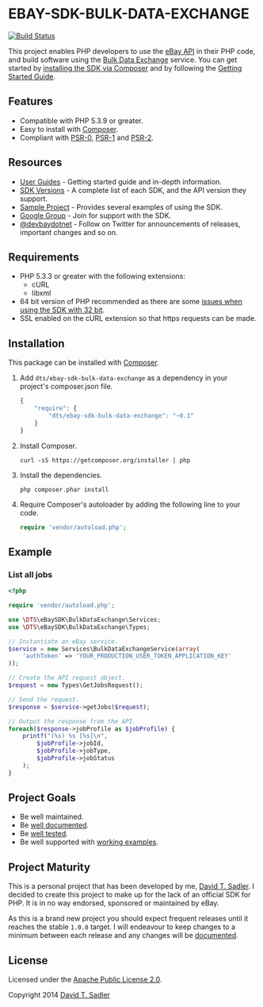 # EBAY-SDK-BULK-DATA-EXCHANGE

[![Build Status](https://travis-ci.org/davidtsadler/ebay-sdk-bulk-data-exchange.svg?branch=develop)](https://travis-ci.org/davidtsadler/ebay-sdk-bulk-data-exchange)

This project enables PHP developers to use the [eBay API](https://go.developer.ebay.com/developers/ebay/documentation-tools/) in their PHP code, and build software using the [Bulk Data Exchange](https://developer.ebay.com/DevZone/large-merchant-services/Concepts/LMS_APIGuide.html#bdxservice) service. You can get started by [installing the SDK via Composer](http://devbay.net/sdk/guides/installation/) and by following the [Getting Started Guide](http://devbay.net/sdk/guides/getting-started/).

## Features

  - Compatible with PHP 5.3.9 or greater.
  - Easy to install with [Composer](http://getcomposer.org/).
  - Compliant with [PSR-0](https://github.com/php-fig/fig-standards/blob/master/accepted/PSR-0.md), [PSR-1](https://github.com/php-fig/fig-standards/blob/master/accepted/PSR-1-basic-coding-standard.md) and [PSR-2](https://github.com/php-fig/fig-standards/blob/master/accepted/PSR-2-coding-style-guide.md).

## Resources

  - [User Guides](http://devbay.net/sdk/guides/) - Getting started guide and in-depth information.
  - [SDK Versions](http://devbay.net/sdk/guides/versions/) - A complete list of each SDK, and the API version they support.
  - [Sample Project](https://github.com/davidtsadler/ebay-sdk-examples) - Provides several examples of using the SDK.
  - [Google Group](https://groups.google.com/forum/#!forum/ebay-sdk-php) - Join for support with the SDK.
  - [@devbaydotnet](https://twitter.com/devbaydotnet) - Follow on Twitter for announcements of releases, important changes and so on.

## Requirements

  - PHP 5.3.3 or greater with the following extensions:
      - cURL
      - libxml
  - 64 bit version of PHP recommended as there are some [issues when using the SDK with 32 bit](http://devbay.net/sdk/guides/requirements/#issues).
  - SSL enabled on the cURL extension so that https requests can be made.

## Installation

This package can be installed with [Composer](http://getcomposer.org/).

  1. Add `dts/ebay-sdk-bulk-data-exchange` as a dependency in your project's composer.json file.

     ```javascript
     {
         "require": {
             "dts/ebay-sdk-bulk-data-exchange": "~0.1"
         }
     }
     ```

  1. Install Composer.

     ```
     curl -sS https://getcomposer.org/installer | php
     ```

  1. Install the dependencies.

     ```
     php composer.phar install
     ```

  1. Require Composer's autoloader by adding the following line to your code.

     ```php
     require 'vendor/autoload.php';
     ```

## Example

### List all jobs

```php
<?php

require 'vendor/autoload.php';

use \DTS\eBaySDK\BulkDataExchange\Services;
use \DTS\eBaySDK\BulkDataExchange\Types;

// Instantiate an eBay service.
$service = new Services\BulkDataExchangeService(array(
    'authToken' => 'YOUR_PRODUCTION_USER_TOKEN_APPLICATION_KEY'
));

// Create the API request object.
$request = new Types\GetJobsRequest();

// Send the request.
$response = $service->getJobs($request);

// Output the response from the API.
foreach($response->jobProfile as $jobProfile) {
    printf("(%s) %s [%s]\n",
        $jobProfile->jobId,
        $jobProfile->jobType,
        $jobProfile->jobStatus
    );
}
```

## Project Goals

  - Be well maintained.
  - Be [well documented](http://devbay.net/sdk/guides/).
  - Be [well tested](https://github.com/davidtsadler/ebay-sdk-bulk-data-exchange/tree/master/test/DTS/eBaySDK/BulkDataExchange).
  - Be well supported with [working examples](https://github.com/davidtsadler/ebay-sdk-examples/blob/master/bulk-data-exchange/README.md).

## Project Maturity

This is a personal project that has been developed by me, [David T. Sadler](http://twitter.com/davidtsadler). I decided to create this project to make up for the lack of an official SDK for PHP. It is in no way endorsed, sponsored or maintained by eBay.

As this is a brand new project you should expect frequent releases until it reaches the stable `1.0.0` target. I will endeavour to keep changes to a minimum between each release and any changes will be [documented](https://github.com/davidtsadler/ebay-sdk-bulk-data-exchange/blob/master/CHANGELOG.md).

## License

Licensed under the [Apache Public License 2.0](http://www.apache.org/licenses/LICENSE-2.0.html).

Copyright 2014 [David T. Sadler](http://twitter.com/davidtsadler)
